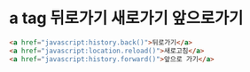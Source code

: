 # a tag 뒤로가기 새로가기 앞으로가기

```html
<a href="javascript:history.back()">뒤로가기</a>
<a href="javascript:location.reload()">새로고침</a>
<a href="javascript:history.forward()">앞으로 가기</a>
```